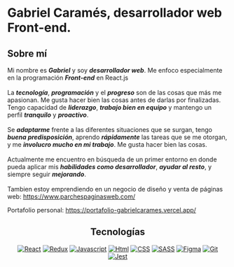 <h1>Gabriel Caramés, desarrollador web Front-end. </h1>


## Sobre mí

Mi nombre es ***Gabriel*** y soy ***desarrollador web***. Me enfoco especialmente en la programación ***Front-end*** en React.js<br><br>
La ***tecnología***, ***programación*** y el ***progreso*** son de las cosas que más me apasionan. Me gusta hacer bien las cosas antes de darlas por finalizadas. Tengo capacidad de ***liderazgo***, ***trabajo bien en equipo*** y mantengo un perfil ***tranquilo*** y ***proactivo***. <br><br>
Se ***adaptarme*** frente a las diferentes situaciones que se surgan, tengo ***buena predisposición***, aprendo ***rápidamente*** las tareas que se me otorgan, y me ***involucro mucho en mi trabajo***. Me gusta hacer bien las cosas. <br><br>
Actualmente me encuentro en búsqueda de un primer entorno en donde pueda aplicar mis ***habilidades como desarrollador***, ***ayudar al resto***, y siempre seguir ***mejorando***.<br><br>
Tambien estoy emprendiendo en un negocio de diseño y venta de páginas web: https://www.parchespaginasweb.com/

Portafolio personal: https://portafolio-gabrielcarames.vercel.app/

<div align="center">

## Tecnologías

[![React](https://img.shields.io/badge/-React-blue?style=for-the-badge&logo=React)](https://es.reactjs.org/)
[![Redux](https://img.shields.io/badge/-Redux-black?style=for-the-badge&logo=Redux)](https://es.redux.js.org/)
[![Javascript](https://img.shields.io/badge/-Javascript-critical?style=for-the-badge&logo=Javascript)](https://developer.mozilla.org/es/docs/Web/JavaScript)
[![Html](https://img.shields.io/badge/-html-violet?style=for-the-badge&logo=html5)](https://developer.mozilla.org/es/docs/Web/HTML)
[![CSS](https://img.shields.io/badge/-css-fire?style=for-the-badge&logo=css3)](https://developer.mozilla.org/es/docs/Web/CSS)
[![SASS](https://img.shields.io/badge/-sass-white?style=for-the-badge&logo=sass)](https://sass-lang.com/)
[![Figma](https://img.shields.io/badge/-Figma-white?style=for-the-badge&logo=figma)](https://figma.com/)
[![Git](https://img.shields.io/badge/-Git-pink?style=for-the-badge&logo=Git)](https://git-scm.com/)
[![Jest](https://img.shields.io/badge/-jest-green?style=for-the-badge&logo=Jest)](https://jestjs.io/)
  
</div>

